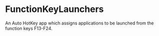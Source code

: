 # FunctionKeyLaunchers
An Auto HotKey app which assigns applications to be launched from the function keys F13-F24.
